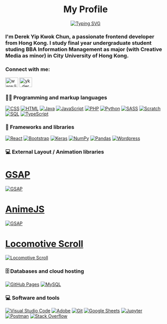 <h1 align="center">My Profile</h1>

<p align="center">
<a href="https://git.io/typing-svg"><img src="https://readme-typing-svg.herokuapp.com?font=Fira+Code&size=30&duration=2000&pause=300&width=435&lines=Junior+Website+Developer%2F+Software+Developer" alt="Typing SVG" /></a>
</p>

<h3 align="left">I'm Derek Yip Kwok Chun, a passionate frontend developer from Hong Kong. I study final year undergraduate student studing BBA Information Management as major (with Creative Media as minor) in City University of Hong Kong. </h3>


<h3 align="left">Connect with me:</h3>
<p align="left">
<a href="https://linkedin.com/in/www.linkedin.com/in/derekyip-74272921b" target="blank"><img align="center" src="https://raw.githubusercontent.com/rahuldkjain/github-profile-readme-generator/master/src/images/icons/Social/linked-in-alt.svg" alt="www.linkedin.com/in/derekyip-74272921b" height="30" width="40" /></a>
<a href="https://instagram.com/yk_derek_c" target="blank"><img align="center" src="https://raw.githubusercontent.com/rahuldkjain/github-profile-readme-generator/master/src/images/icons/Social/instagram.svg" alt="yk_derek_c" height="30" width="40" /></a>
</p>

### 👨‍💻 Programming and markup languages

<p>
    <a href="#"><img alt="CSS" src="https://img.shields.io/badge/CSS-1572B6.svg?logo=css3&logoColor=white"></a>
    <a href="#"><img alt="HTML" src="https://img.shields.io/badge/HTML-E34F26.svg?logo=html5&logoColor=white"></a>
    <a href="#"><img alt="Java" src="https://custom-icon-badges.herokuapp.com/badge/Java-007396.svg?logo=java&logoColor=white"></a>
    <a href="#"><img alt="JavaScript" src="https://img.shields.io/badge/JavaScript-F7DF1E.svg?logo=javascript&logoColor=black"&color="white"></a>
    <a href="#"><img alt="PHP" src="https://img.shields.io/badge/PHP-777BB4.svg?logo=php&logoColor=white"></a>
    <a href="#"><img alt="Python" src="https://img.shields.io/badge/Python-14354C.svg?logo=python&logoColor=white"></a>
    <a href="#"><img alt="SASS" src="https://img.shields.io/badge/Sass-hotpink.svg?logo=SASS&logoColor=white"></a>
    <a href="#"><img alt="Scratch" src="https://img.shields.io/badge/Scratch-4D97FF.svg?logo=scratch&logoColor=white"></a>
    <a href="#"><img alt="SQL" src="https://custom-icon-badges.herokuapp.com/badge/SQL-025E8C.svg?logo=database&logoColor=white"></a>
    <a href="#"><img alt="TypeScript" src="https://img.shields.io/badge/TypeScript-007ACC.svg?logo=typescript&logoColor=white"></a>
</p>

### 🧰 Frameworks and libraries
<a href="#"><img alt="React" src="https://img.shields.io/badge/React-20232a.svg?logo=react&logoColor=%2361DAFB"></a>
<a href="#"><img alt="Bootstrap" src="https://img.shields.io/badge/Bootstrap-7952B3.svg?logo=bootstrap&logoColor=white"></a>
<a href="#"><img alt="Keras" src="https://img.shields.io/badge/Keras-D00000.svg?logo=Keras&logoColor=white"></a>
<a href="#"><img alt="NumPy" src="https://img.shields.io/badge/Numpy-013243.svg?logo=numpy&logoColor=white"></a>
<a href="#"><img alt="Pandas" src="https://img.shields.io/badge/Pandas-150458.svg?logo=pandas&logoColor=white"></a>
<a href="#"><img alt="Wordpress" src="https://img.shields.io/badge/Wordpress-21759B?logo=wordpress&logoColor=white"></a>

### 💻 External Layout / Animation libraries
<a href="https://github.com/greensock/GSAP"><h1>GSAP</h1></a>
<a href="https://github.com/greensock/GSAP"><img alt="GSAP" src="https://lyrasoft.s3.amazonaws.com/simular/images/share/2b44928ae11fb9384c4cf38708677c48.jpg?5f7c1ebbdd588"></a>

<a href="https://github.com/juliangarnier/anime"><h1>AnimeJS</h1></a>
<a href="https://github.com/juliangarnier/anime"><img alt="GSAP" src="https://active-vision.ru/wa-data/public/blog/img/animejs-post-1.jpg"></a>

<a href="https://github.com/locomotivemtl/locomotive-scroll"><h1>Locomotive Scroll</h1></a>
<a href="https://github.com/locomotivemtl/locomotive-scroll"><img alt="Locomotive Scroll" src="https://user-images.githubusercontent.com/36262701/139226385-971c0930-45f2-4ab3-9f9f-a6b33734d992.png"></a>

### 🗄️ Databases and cloud hosting
<a href="#"><img alt="GitHub Pages" src="https://img.shields.io/badge/GitHub%20Pages-327FC7.svg?logo=github&logoColor=white"></a>
 <a href="#"><img alt="MySQL" src="https://img.shields.io/badge/MySQL-00f.svg?logo=mysql&logoColor=white"></a>

### 💻 Software and tools
<a href="#"><img alt="Visual Studio Code" src="https://img.shields.io/badge/Visual%20Studio%20Code-0078d7.svg?logo=visual-studio-code&logoColor=white"></a>
<a href="#"><img alt="Adobe" src="https://img.shields.io/badge/Adobe-FF0000.svg?logo=adobe&logoColor=white"></a>
<a href="#"><img alt="Git" src="https://img.shields.io/badge/Git-F05033.svg?logo=git&logoColor=white"></a>
<a href="#"><img alt="Google Sheets" src="https://img.shields.io/badge/Google%20Sheets-34A853.svg?logo=google%20sheets&logoColor=white"></a>
<a href="#"><img alt="Jupyter" src="https://img.shields.io/badge/Jupyter-F37626.svg?logo=Jupyter&logoColor=white"></a>
<a href="#"><img alt="Postman" src="https://img.shields.io/badge/Postman-FF6C37?logo=postman&logoColor=white"></a>
<a href="#"><img alt="Stack Overflow" src="https://img.shields.io/badge/-Stack%20Overflow-FE7A16?logo=stack-overflow&logoColor=white"></a>
